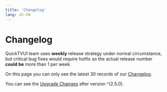 ```yaml
---
title: 'Changelog'
lang: zh-CN
---
```


<style scoped lang="scss">
@at-root .hero-content {
  padding: 32px;
}
</style>

# Changelog

QuickTVUI team uses **weekly** release strategy under normal circumstance, but critical bug fixes would require hotfix so the actual release number **could be** more than 1 per week.

On this page you can only see the latest 30 records of our [Changelog](https://github.com/element-plus/element-plus/blob/dev/CHANGELOG.en-US.md).

You can see the [Upgrade Changes](https://github.com/element-plus/element-plus/issues/15834) after version ^(2.5.0).

<VpChangelog />
